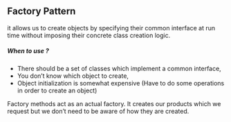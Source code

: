 ## Factory Pattern

it allows us to create objects by specifying their common interface at run time without imposing their concrete class creation logic.

##### When to use ?
- There should be a set of classes which implement a common interface,
- You don’t know which object to create,
- Object initialization is somewhat expensive (Have to do some operations in order to create an object)

Factory methods act as an actual factory. It creates our products which we request but we don’t need to be aware of how they are created.
